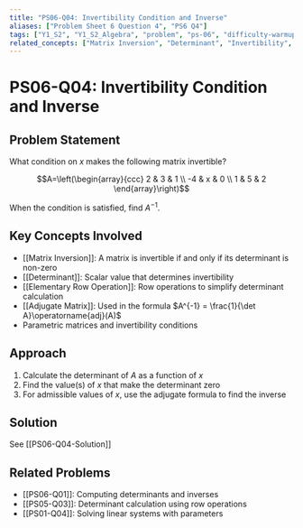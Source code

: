 ```yaml
---
title: "PS06-Q04: Invertibility Condition and Inverse"
aliases: ["Problem Sheet 6 Question 4", "PS6 Q4"]
tags: ["Y1_S2", "Y1_S2_Algebra", "problem", "ps-06", "difficulty-warmup"]
related_concepts: ["Matrix Inversion", "Determinant", "Invertibility", "Elementary Row Operation", "Adjugate Matrix"]
---
```


# PS06-Q04: Invertibility Condition and Inverse

## Problem Statement
What condition on $x$ makes the following matrix invertible?

$$A=\left(\begin{array}{ccc}
2 & 3 & 1 \\
-4 & x & 0 \\
1 & 5 & 2
\end{array}\right)$$

When the condition is satisfied, find $A^{-1}$.

## Key Concepts Involved
- [[Matrix Inversion]]: A matrix is invertible if and only if its determinant is non-zero
- [[Determinant]]: Scalar value that determines invertibility
- [[Elementary Row Operation]]: Row operations to simplify determinant calculation
- [[Adjugate Matrix]]: Used in the formula $A^{-1} = \frac{1}{\det A}\operatorname{adj}(A)$
- Parametric matrices and invertibility conditions

## Approach
1. Calculate the determinant of $A$ as a function of $x$
2. Find the value(s) of $x$ that make the determinant zero
3. For admissible values of $x$, use the adjugate formula to find the inverse

## Solution
See [[PS06-Q04-Solution]]

## Related Problems
- [[PS06-Q01]]: Computing determinants and inverses
- [[PS05-Q03]]: Determinant calculation using row operations
- [[PS01-Q04]]: Solving linear systems with parameters

